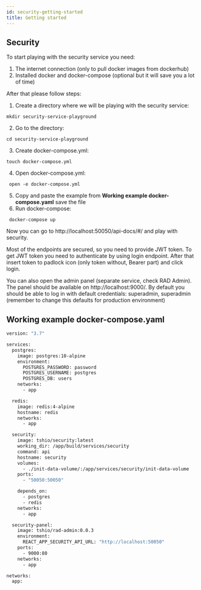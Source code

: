 ```yaml
---
id: security-getting-started
title: Getting started
---
```


## Security

To start playing with the security service you need:

1. The internet connection (only to pull docker images from dockerhub)
2. Installed docker and docker-compose (optional but it will save you a lot of time)

After that please follow steps:

1. Create a directory where we will be playing with the security service:

```text
mkdir security-service-playground
```

2. Go to the directory:

```text
cd security-service-playground
```

3. Create docker-compose.yml:

```text
touch docker-compose.yml
```

4. Open docker-compose.yml:

```text
 open -e docker-compose.yml
```

5. Copy and paste the example from **Working example docker-compose.yaml** save the file
6. Run docker-compose:

```text
 docker-compose up
```

Now you can go to http://localhost:50050/api-docs/#/ and play with security.

Most of the endpoints are secured, so you need to provide JWT token. To get JWT token you need to authenticate by using login endpoint. After that insert token to padlock icon (only token without, Bearer part) and click login.

You can also open the admin panel (separate service, check RAD Admin). The panel should be available on http://localhost:9000/. By default you should be able to log in with default credentials: superadmin, superadmin (remember to change this defaults for production environment)

## Working example docker-compose.yaml

```dockerfile
version: "3.7"

services:
  postgres:
    image: postgres:10-alpine
    environment:
      POSTGRES_PASSWORD: password
      POSTGRES_USERNAME: postgres
      POSTGRES_DB: users
    networks:
      - app

  redis:
    image: redis:4-alpine
    hostname: redis
    networks:
      - app

  security:
    image: tshio/security:latest
    working_dir: /app/build/services/security
    command: api
    hostname: security
    volumes:
      - ./init-data-volume/:/app/services/security/init-data-volume
    ports:
      - "50050:50050"

    depends_on:
      - postgres
      - redis
    networks:
      - app

  security-panel:
    image: tshio/rad-admin:0.0.3
    environment:
      REACT_APP_SECURITY_API_URL: "http://localhost:50050"
    ports:
      - 9000:80
    networks:
      - app

networks:
  app:

```
